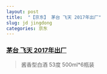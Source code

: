 ```yaml
---
layout: post
title:  "【京东】 茅台 飞天 2017年出厂"
slug: jd jingdong
categories: 京东
---
```


### [茅台 飞天 2017年出厂](https://u.jd.com/4AsJXa)

> 酱香型白酒 53度 500ml*6瓶装